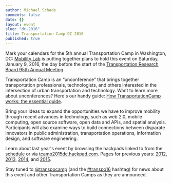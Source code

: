 ```yaml
---
author: Michael Schade
comments: false
date: {}
layout: event
slug: "dc-2016"
title: Transportation Camp DC 2016 
published: true
---
```

Mark your calendars for the 5th annual Transportation Camp in Washington, DC: [Mobility Lab](http://mobilitylab.org/) is putting together plans to hold this event on Saturday, January 9, 2016, the day before the start of the [Transportation Research Board 95th Annual Meeting](http://www.trb.org/AnnualMeeting/AnnualMeeting.aspx). 

Transportation Camp is an “unconference” that brings together transportation professionals, technologists, and others interested in the intersection of urban transportation and technology. Want to learn more about unconferences? Here's our handy guide: [How TransportationCamp works: the essential guide](http://transportationcamp.org/2011/02/how-transportationcamp-works-the-essential-guide/).

Bring your ideas to expand the opportunities we have to improve mobility through recent advances in technology, such as web 2.0, mobile computing, open source software, open data and APIs, and spatial analysis. Participants will also examine ways to build connections between disparate innovators in public administration, transportation operations, information design, and software engineering. 

Learn about last year's event by browsing the hackpads linked to from the [schedule](http://transportationcamp.org/events/dc-2015/schedule.html) or via [tcamp2015dc.hackpad.com](https://tcamp2015dc.hackpad.com/). Pages for previous years: [2012](http://transportationcamp.org/events/dc/), [2013](http://transportationcamp.org/events/dc-2013/), [2014](http://transportationcamp.org/events/dc-2014/), and [2015](http://transportationcamp.org/events/dc-2015/). 

Stay tuned to [@transpocamp](https://twitter.com/transpocamp) (and the [#transpo16](https://twitter.com/search?q=%23transpo16) hashtag) for news about this event and other Transportation Camps as they are announced.
 